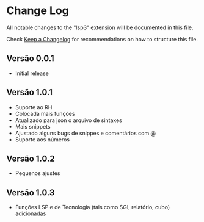 # Change Log

All notable changes to the "lsp3" extension will be documented in this file.

Check [Keep a Changelog](http://keepachangelog.com/) for recommendations on how to structure this file.

## Versão 0.0.1

* Initial release

## Versão 1.0.1

- Suporte ao RH
- Colocada mais funções
- Atualizado para json o arquivo de sintaxes
- Mais snippets
- Ajustado alguns bugs de snippes e comentários com @
- Suporte aos números

## Versão 1.0.2

- Pequenos ajustes 

## Versão 1.0.3

- Funções LSP e de Tecnologia (tais como SGI, relatório, cubo) adicionadas 